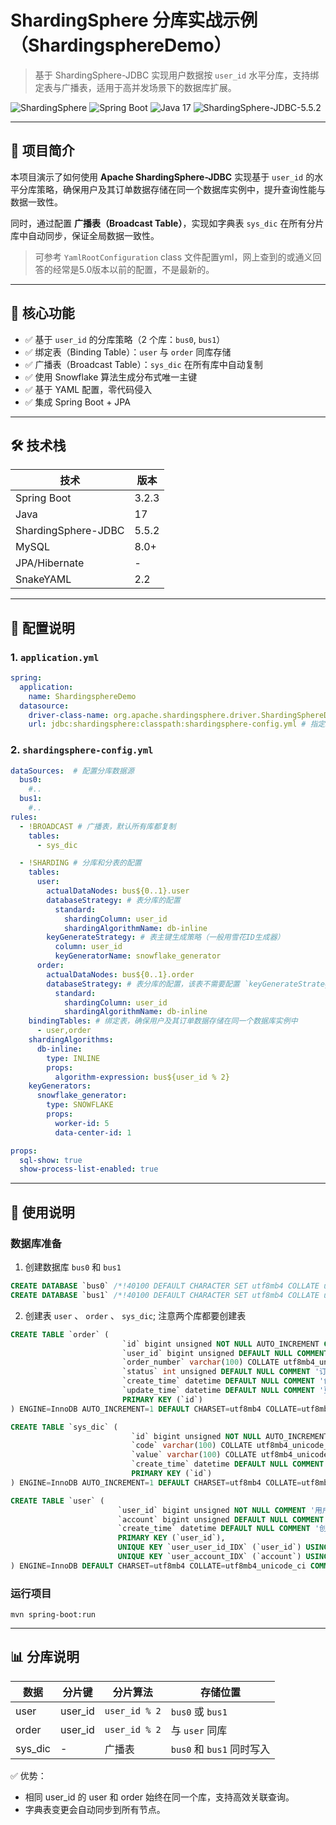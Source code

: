 # ShardingSphere 分库实战示例（ShardingsphereDemo）

> 基于 ShardingSphere-JDBC 实现用户数据按 `user_id` 水平分库，支持绑定表与广播表，适用于高并发场景下的数据库扩展。

![ShardingSphere](https://shardingsphere.apache.org/website/assets/img/shardingsphere.png)
![Spring Boot](https://img.shields.io/badge/Spring_Boot-3.2.3-green)
![Java 17](https://img.shields.io/badge/Java-17-blue)
![ShardingSphere-JDBC-5.5.2](https://img.shields.io/badge/ShardingSphere--JDBC-5.5.2-orange)

---

## 📌 项目简介

本项目演示了如何使用 **Apache ShardingSphere-JDBC** 实现基于 `user_id` 的水平分库策略，确保用户及其订单数据存储在同一个数据库实例中，提升查询性能与数据一致性。

同时，通过配置 **广播表（Broadcast Table）**，实现如字典表 `sys_dic` 在所有分片库中自动同步，保证全局数据一致性。

> 可参考 `YamlRootConfiguration` class 文件配置yml，网上查到的或通义回答的经常是5.0版本以前的配置，不是最新的。

---

## 🚀 核心功能

- ✅ 基于 `user_id` 的分库策略（2 个库：`bus0`, `bus1`）
- ✅ 绑定表（Binding Table）：`user` 与 `order` 同库存储
- ✅ 广播表（Broadcast Table）：`sys_dic` 在所有库中自动复制
- ✅ 使用 Snowflake 算法生成分布式唯一主键
- ✅ 基于 YAML 配置，零代码侵入
- ✅ 集成 Spring Boot + JPA

---

## 🛠️ 技术栈

| 技术 | 版本 |
|------|------|
| Spring Boot | 3.2.3 |
| Java | 17 |
| ShardingSphere-JDBC | 5.5.2 |
| MySQL | 8.0+ |
| JPA/Hibernate | - |
| SnakeYAML | 2.2 |

---
## 📄 配置说明
### 1. `application.yml`
```yaml
spring:
  application:
    name: ShardingsphereDemo
  datasource:
    driver-class-name: org.apache.shardingsphere.driver.ShardingSphereDriver # 指定ShardingSphere数据源驱动
    url: jdbc:shardingsphere:classpath:shardingsphere-config.yml # 指定ShardingSphere数据源配置文件
```

### 2. `shardingsphere-config.yml`
```yaml
dataSources:  # 配置分库数据源
  bus0:
    #..
  bus1:
    #..
rules:
  - !BROADCAST # 广播表，默认所有库都复制
    tables:
      - sys_dic

  - !SHARDING # 分库和分表的配置
    tables:
      user:
        actualDataNodes: bus${0..1}.user
        databaseStrategy: # 表分库的配置
          standard:
            shardingColumn: user_id
            shardingAlgorithmName: db-inline
        keyGenerateStrategy: # 表主键生成策略（一般用雪花ID生成器）
          column: user_id
          keyGeneratorName: snowflake_generator
      order:
        actualDataNodes: bus${0..1}.order
        databaseStrategy: # 表分库的配置，该表不需要配置 `keyGenerateStrategy` 
          standard:
            shardingColumn: user_id
            shardingAlgorithmName: db-inline
    bindingTables: # 绑定表，确保用户及其订单数据存储在同一个数据库实例中
      - user,order
    shardingAlgorithms:
      db-inline:
        type: INLINE
        props:
          algorithm-expression: bus${user_id % 2}
    keyGenerators:
      snowflake_generator:
        type: SNOWFLAKE
        props:
          worker-id: 5
          data-center-id: 1

props:
  sql-show: true
  show-process-list-enabled: true
```
---
## 🔧 使用说明
### 数据库准备
1. 创建数据库 `bus0` 和 `bus1`
```sql
CREATE DATABASE `bus0` /*!40100 DEFAULT CHARACTER SET utf8mb4 COLLATE utf8mb4_unicode_ci */ /*!80016 DEFAULT ENCRYPTION='N' */;
CREATE DATABASE `bus1` /*!40100 DEFAULT CHARACTER SET utf8mb4 COLLATE utf8mb4_unicode_ci */ /*!80016 DEFAULT ENCRYPTION='N' */;

```
2. 创建表 `user` 、 `order` 、 `sys_dic`; 注意两个库都要创建表
```sql
CREATE TABLE `order` (
                         `id` bigint unsigned NOT NULL AUTO_INCREMENT COMMENT 'id',
                         `user_id` bigint unsigned DEFAULT NULL COMMENT '用户id',
                         `order_number` varchar(100) COLLATE utf8mb4_unicode_ci DEFAULT NULL COMMENT '订单号',
                         `status` int unsigned DEFAULT NULL COMMENT '订单状态',
                         `create_time` datetime DEFAULT NULL COMMENT '创建时间',
                         `update_time` datetime DEFAULT NULL COMMENT '更新时间',
                         PRIMARY KEY (`id`)
) ENGINE=InnoDB AUTO_INCREMENT=1 DEFAULT CHARSET=utf8mb4 COLLATE=utf8mb4_unicode_ci;

CREATE TABLE `sys_dic` (
                           `id` bigint unsigned NOT NULL AUTO_INCREMENT COMMENT 'id',
                           `code` varchar(100) COLLATE utf8mb4_unicode_ci DEFAULT NULL COMMENT '编码',
                           `value` varchar(100) COLLATE utf8mb4_unicode_ci DEFAULT NULL COMMENT '值',
                           `create_time` datetime DEFAULT NULL COMMENT '创建日期',
                           PRIMARY KEY (`id`)
) ENGINE=InnoDB AUTO_INCREMENT=1 DEFAULT CHARSET=utf8mb4 COLLATE=utf8mb4_unicode_ci COMMENT='字典表';

CREATE TABLE `user` (
                        `user_id` bigint unsigned NOT NULL COMMENT '用户id',
                        `account` bigint unsigned DEFAULT NULL COMMENT '登录账号',
                        `create_time` datetime DEFAULT NULL COMMENT '创建时间',
                        PRIMARY KEY (`user_id`),
                        UNIQUE KEY `user_user_id_IDX` (`user_id`) USING BTREE,
                        UNIQUE KEY `user_account_IDX` (`account`) USING BTREE
) ENGINE=InnoDB DEFAULT CHARSET=utf8mb4 COLLATE=utf8mb4_unicode_ci COMMENT='用户表';

```
### 运行项目
```shell
mvn spring-boot:run
```
---
## 📊 分库说明

| 数据     | 分片键   | 分片算法       | 存储位置               |
|----------|----------|----------------|------------------------|
| user     | user_id  | `user_id % 2`  | `bus0` 或 `bus1`       |
| order    | user_id  | `user_id % 2`  | 与 `user` 同库         |
| sys_dic  | -        | 广播表         | `bus0` 和 `bus1` 同时写入 |

✅ 优势：
* 相同 user_id 的 user 和 order 始终在同一个库，支持高效关联查询。
* 字典表变更会自动同步到所有节点。
